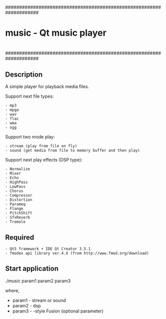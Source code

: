 ####################################################################
#
#     music - Qt music player
#
####################################################################

## Description

A simple player for playback media files.

Support next file types:
```
- mp3
- mpga
- wav
- flac
- wma
- ogg
```

Support two mode play:
```
- stream (play from file on fly)
- sound (get media from file to memory buffer and then play)
```

Support next play effects (DSP type):
```
- Normalize
- Mixer
- Echo
- HighPass
- LowPass
- Chorus
- Compressor
- Distortion
- Parameq
- Flange
- PitchShift
- SfxReverb
- Tremolo
```


## Required
```
- Qt5 framework + IDE Qt Creator 3.5.1
- fmodex api library ver.4.X (from http://www.fmod.org/download)
```

## Start application

./music param1 param2 param3

where,
* param1 - stream or sound
* param2 - dsp
* param3 - -style Fusion (optional parameter)

